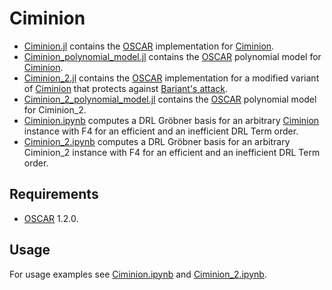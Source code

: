 # Ciminion

- [Ciminion.jl](./Ciminion.jl) contains the [OSCAR](https://www.oscar-system.org/) implementation for [Ciminion](https://doi.org/10.1007/978-3-030-77886-6_1).
- [Ciminion_polynomial_model.jl](./Ciminion_polynomial_model.jl) contains the [OSCAR](https://www.oscar-system.org/) polynomial model for [Ciminion](https://doi.org/10.1007/978-3-030-77886-6_1).
- [Ciminion_2.jl](./Ciminion_2.jl) contains the [OSCAR](https://www.oscar-system.org/) implementation for a modified variant of [Ciminion](https://doi.org/10.1007/978-3-030-77886-6_1) that protects against [Bariant's attack](https://eprint.iacr.org/2023/1283).
- [Ciminion_2_polynomial_model.jl](./Ciminion_2_polynomial_model.jl) contains the [OSCAR](https://www.oscar-system.org/) polynomial model for Ciminion_2.
- [Ciminion.ipynb](./Ciminion.ipynb) computes a DRL Gröbner basis for an arbitrary [Ciminion](https://doi.org/10.1007/978-3-030-77886-6_1) instance with F4 for an efficient and an inefficient DRL Term order.
- [Ciminion_2.ipynb](./Ciminion_2.ipynb) computes a DRL Gröbner basis for an arbitrary Ciminion_2 instance with F4 for an efficient and an inefficient DRL Term order.

## Requirements
- [OSCAR](https://www.oscar-system.org/) 1.2.0.

## Usage
For usage examples see [Ciminion.ipynb](./Ciminion.ipynb) and [Ciminion_2.ipynb](./Ciminion_2.ipynb).
